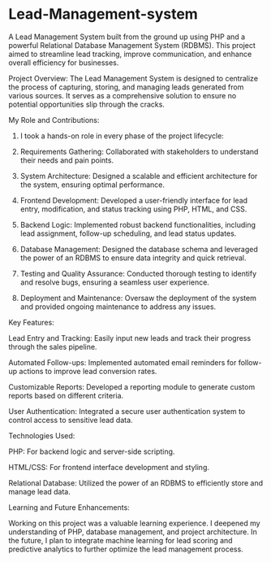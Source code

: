 # Lead-Management-system
A Lead Management System built from the ground up using PHP and a powerful Relational Database Management System (RDBMS). 
This project aimed to streamline lead tracking, improve communication, and enhance overall efficiency for businesses.

Project Overview:
The Lead Management System is designed to centralize the process of capturing, storing, and managing leads generated from various sources. It serves as a comprehensive solution to ensure no potential opportunities slip through the cracks.

My Role and Contributions:

1. I took a hands-on role in every phase of the project lifecycle:

2. Requirements Gathering: Collaborated with stakeholders to understand their needs and pain points.

3. System Architecture: Designed a scalable and efficient architecture for the system, ensuring optimal performance.

4. Frontend Development: Developed a user-friendly interface for lead entry, modification, and status tracking using PHP, HTML, and CSS.

5. Backend Logic: Implemented robust backend functionalities, including lead assignment, follow-up scheduling, and lead status updates.

6. Database Management: Designed the database schema and leveraged the power of an RDBMS to ensure data integrity and quick retrieval.

7. Testing and Quality Assurance: Conducted thorough testing to identify and resolve bugs, ensuring a seamless user experience.

8. Deployment and Maintenance: Oversaw the deployment of the system and provided ongoing maintenance to address any issues.

Key Features:

Lead Entry and Tracking: Easily input new leads and track their progress through the sales pipeline.

Automated Follow-ups: Implemented automated email reminders for follow-up actions to improve lead conversion rates.

Customizable Reports: Developed a reporting module to generate custom reports based on different criteria.

User Authentication: Integrated a secure user authentication system to control access to sensitive lead data.

Technologies Used:

PHP: For backend logic and server-side scripting.

HTML/CSS: For frontend interface development and styling.

Relational Database: Utilized the power of an RDBMS to efficiently store and manage lead data.

Learning and Future Enhancements:

Working on this project was a valuable learning experience.
I deepened my understanding of PHP, database management, and project architecture. In the future,
I plan to integrate machine learning for lead scoring and predictive analytics to further optimize the lead management process.

